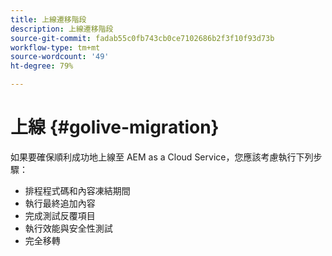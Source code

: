 ```yaml
---
title: 上線遷移階段
description: 上線遷移階段
source-git-commit: fadab55c0fb743cb0ce7102686b2f3f10f93d73b
workflow-type: tm+mt
source-wordcount: '49'
ht-degree: 79%

---
```



# 上線 {#golive-migration}

如果要確保順利成功地上線至 AEM as a Cloud Service，您應該考慮執行下列步驟：

* 排程程式碼和內容凍結期間
* 執行最終追加內容
* 完成測試反覆項目
* 執行效能與安全性測試
* 完全移轉
